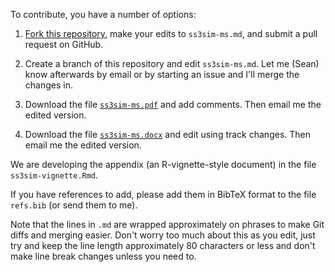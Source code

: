 To contribute, you have a number of options:

1. [Fork this repository](https://help.github.com/articles/fork-a-repo), make
   your edits to `ss3sim-ms.md`, and submit a pull request on GitHub.

2. Create a branch of this repository and edit `ss3sim-ms.md`. Let me (Sean)
   know afterwards by email or by starting an issue and I'll merge the changes
   in.

3. Download the file
   [`ss3sim-ms.pdf`](https://dl.dropboxusercontent.com/u/254940/ss3sim-ms.pdf)
   and add comments. Then email me the edited version.

3. Download the file
   [`ss3sim-ms.docx`](https://dl.dropboxusercontent.com/u/254940/ss3sim-ms.docx)
   and edit using track changes. Then email me the edited version.

We are developing the appendix (an R-vignette-style document) in the file
`ss3sim-vignette.Rmd`.

If you have references to add, please add them in BibTeX format to the file
`refs.bib` (or send them to me).

Note that the lines in `.md` are wrapped approximately on phrases to make Git
diffs and merging easier. Don't worry too much about this as you edit, just try
and keep the line length approximately 80 characters or less and don't make
line break changes unless you need to.
